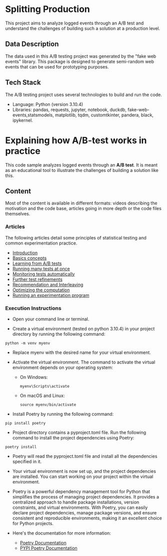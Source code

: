 # Splitting Production

This project aims to analyze logged events through an A/B test and understand the
challenges of building such a solution at a production level.

## Data Description
The data used in this A/B testing project was generated by the "fake web events" library.
This package is designed to generate semi-random web events that can be used for
prototyping purposes.

## Tech Stack

The A/B testing project uses several technologies to build and run the code.
* Language: Python (version 3.10.4)
* Libraries: pandas, requests, jupyter, notebook, duckdb, fake-web-events,statsmodels, matplotlib, tqdm, customtkinter, pandera, black, ipykernel.


# Explaining how A/B-test works in practice

This code sample analyzes logged events through an **A/B test**. It is meant as an educational tool to illustrate the challenges of building a solution like this. 

## Content

Most of the content is available in different formats: videos describing the motivation and the code base, articles going in more depth or the code files themselves.
  
### Articles

The following articles detail some principles of statistical testing and common experimentation practice.

* [Introduction](/docs/intro.md)
* [Basics concepts](/docs/basics.md)
* [Learning from A/B tests](/docs/learning.md)
* [Running many tests at once](/docs/multivariate.md)
* [Monitoring tests automatically](/docs/monitoring.md)
* [Further test refinements](/docs/refinements.md)
* [Recommendation and Interleaving](/docs/interleaving.md)
* [Optimizing the computation](/docs/optimization.md)
* [Running an experimentation program](/docs/program.md)


### Execution Instructions

* Open your command line or terminal.

* Create a virtual environment (tested on python 3.10.4) in your project directory by running the following command:
```
python -m venv myenv
```
* Replace myenv with the desired name for your virtual environment.

* Activate the virtual environment. The command to activate the virtual environment depends on your operating system:

  * On Windows:
    ```
    myenv\Scripts\activate
    ```


  * On macOS and Linux:
    ```
    source myenv/bin/activate
    ```

* Install Poetry by running the following command:
```
pip install poetry
```
* Project directory contains a pyproject.toml file.
Run the following command to install the project dependencies using Poetry:
```
poetry install
```

* Poetry will read the pyproject.toml file and install all the dependencies specified in it.

* Your virtual environment is now set up, and the project dependencies are installed. You can start working on your project within the virtual environment.




* Poetry is a powerful dependency management tool for Python that simplifies the process of managing project dependencies. It provides a centralized approach to handle package installations, version constraints, and virtual environments. With Poetry, you can easily declare project dependencies, manage package versions, and ensure consistent and reproducible environments, making it an excellent choice for Python projects.

* Here's the documentation for more information:
  * [Poetry Documentation](https://python-poetry.org/docs/)
  * [PYPI Poetry Documentation](https://pypi.org/project/poetry/)
